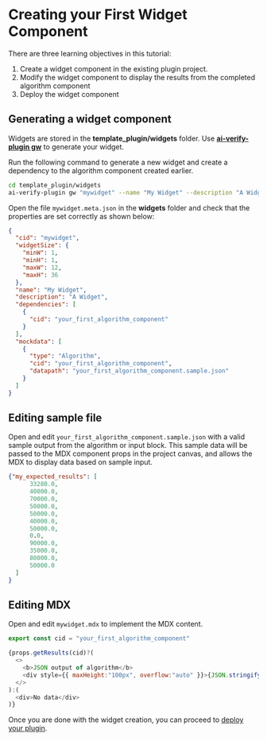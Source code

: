 # Creating your First Widget Component

There are three learning objectives in this tutorial:

1. Create a widget component in the existing plugin project.
2. Modify the widget component to display the results from the completed algorithm component
3. Deploy the widget component

## Generating a widget component

Widgets are stored in the **template_plugin/widgets** folder. Use [**ai-verify-plugin gw**](../plugins/widget/Plugin_Tool.md#generate-widget-alias-gw) to generate your widget.

Run the following command to generate a new widget and create a dependency to the algorithm component created earlier.

```bash
cd template_plugin/widgets
ai-verify-plugin gw "mywidget" --name "My Widget" --description "A Widget" --dep "Algorithm,your_first_algorithm_component"
```

Open the file `mywidget.meta.json` in the <b>widgets</b> folder and check that the properties are set correctly as shown below:

```JSON
{
  "cid": "mywidget",
  "widgetSize": {
    "minW": 1,
    "minH": 1,
    "maxW": 12,
    "maxH": 36
  },
  "name": "My Widget",
  "description": "A Widget",
  "dependencies": [
    {
      "cid": "your_first_algorithm_component"
    }
  ],
  "mockdata": [
    {
      "type": "Algorithm",
      "cid": "your_first_algorithm_component",
      "datapath": "your_first_algorithm_component.sample.json"
    }
  ]
}
```
## Editing sample file

Open and edit `your_first_algorithm_component.sample.json` with a valid sample output from the algorithm or input block. This sample data will be passed to the MDX component props in the project canvas, and allows the MDX to display data based on sample input.

```JSON
{"my_expected_results": [
      33280.0,
      40000.0,
      70000.0,
      50000.0,
      50000.0,
      40000.0,
      50000.0,
      0.0,
      90000.0,
      35000.0,
      80000.0,
      50000.0
  ]    
}
```

## Editing MDX

Open and edit `mywidget.mdx` to implement the MDX content.

```Javascript
export const cid = "your_first_algorithm_component"

{props.getResults(cid)?(
  <>
    <b>JSON output of algorithm</b>
    <div style={{ maxHeight:"100px", overflow:"auto" }}>{JSON.stringify(props.getResults(cid))}</div>
  </>
):(
  <div>No data</div>
)}
```

Once you are done with the widget creation, you can proceed to [deploy your plugin](./deploy_your_plugin.md).
